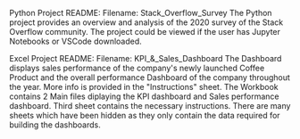 Python Project README:
Filename: Stack_Overflow_Survey
The Python project provides an overview and analysis of the 2020 survey of the Stack Overflow community.
The project could be viewed if the user has Jupyter Notebooks or VSCode downloaded.

Excel Project README:
Filename: KPI_&_Sales_Dashboard
The Dashboard displays sales performance of the company's newly launched Coffee Product and the overall performance Dashboard of the company throughout the year.
More info is provided in the "Instructions" sheet.
The Workbook contains 2 Main files diplaying the KPI dashboard and Sales performance dashboard. Third sheet contains the necessary instructions. 
There are many sheets which have been hidden as they only contain the data required for building the dashboards.
